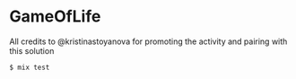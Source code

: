 # GameOfLife

All credits to @kristinastoyanova for promoting the activity and pairing with
this solution

```
$ mix test
```
